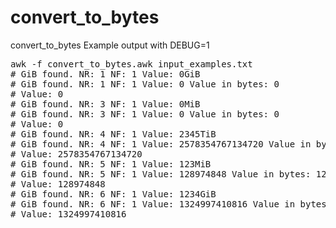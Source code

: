 # convert_to_bytes
convert_to_bytes
Example output with DEBUG=1
<pre>
awk -f convert_to_bytes.awk input_examples.txt 
# GiB found. NR: 1 NF: 1 Value: 0GiB
# GiB found. NR: 1 NF: 1 Value: 0 Value in bytes: 0
# Value: 0
# GiB found. NR: 3 NF: 1 Value: 0MiB
# GiB found. NR: 3 NF: 1 Value: 0 Value in bytes: 0
# Value: 0
# GiB found. NR: 4 NF: 1 Value: 2345TiB
# GiB found. NR: 4 NF: 1 Value: 2578354767134720 Value in bytes: 2578354767134720
# Value: 2578354767134720
# GiB found. NR: 5 NF: 1 Value: 123MiB
# GiB found. NR: 5 NF: 1 Value: 128974848 Value in bytes: 128974848
# Value: 128974848
# GiB found. NR: 6 NF: 1 Value: 1234GiB
# GiB found. NR: 6 NF: 1 Value: 1324997410816 Value in bytes: 1324997410816
# Value: 1324997410816
</pre>
